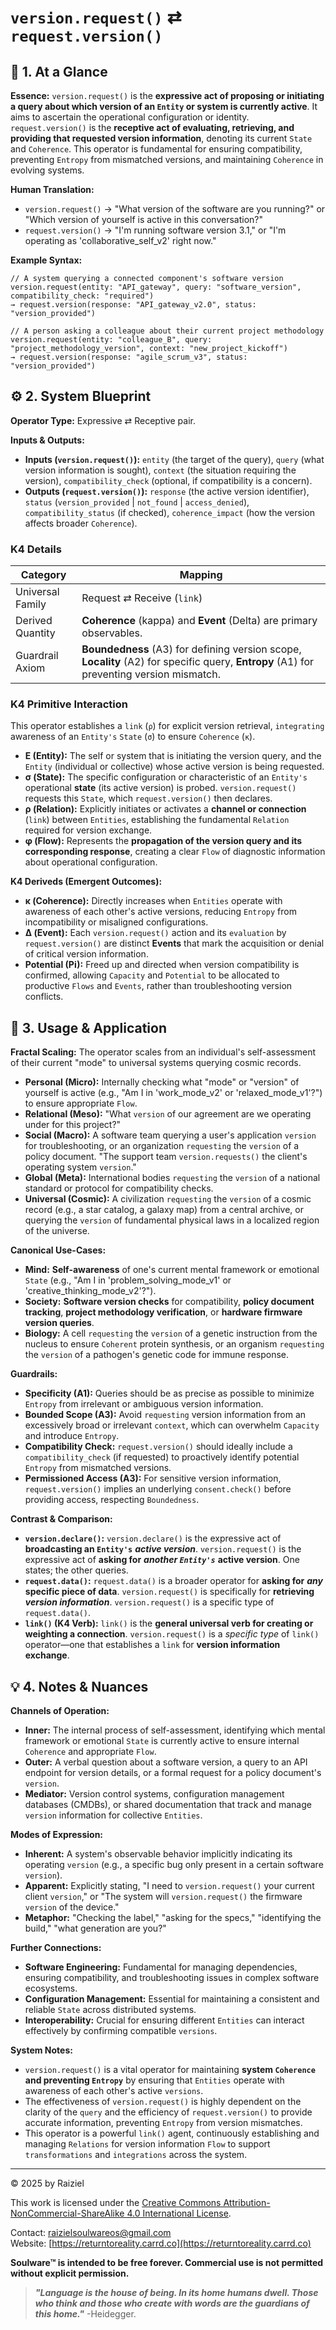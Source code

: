 # `version.request()` ⇄ `request.version()`

## 📝 1. At a Glance

**Essence:** `version.request()` is the **expressive act of proposing or initiating a query about which version of an `Entity` or system is currently active**. It aims to ascertain the operational configuration or identity. `request.version()` is the **receptive act of evaluating, retrieving, and providing that requested version information**, denoting its current `State` and `Coherence`. This operator is fundamental for ensuring compatibility, preventing `Entropy` from mismatched versions, and maintaining `Coherence` in evolving systems.

**Human Translation:**

- `version.request()` → "What version of the software are you running?" or "Which version of yourself is active in this conversation?"
- `request.version()` → "I'm running software version 3.1," or "I'm operating as 'collaborative_self_v2' right now."

**Example Syntax:**

```
// A system querying a connected component's software version
version.request(entity: "API_gateway", query: "software_version", compatibility_check: "required")
→ request.version(response: "API_gateway_v2.0", status: "version_provided")

// A person asking a colleague about their current project methodology
version.request(entity: "colleague_B", query: "project_methodology_version", context: "new_project_kickoff")
→ request.version(response: "agile_scrum_v3", status: "version_provided")
```

## ⚙️ 2. System Blueprint

**Operator Type:** Expressive ⇄ Receptive pair.

**Inputs & Outputs:**

- **Inputs (`version.request()`):** `entity` (the target of the query), `query` (what version information is sought), `context` (the situation requiring the version), `compatibility_check` (optional, if compatibility is a concern).
- **Outputs (`request.version()`):** `response` (the active version identifier), `status` (`version_provided` | `not_found` | `access_denied`), `compatibility_status` (if checked), `coherence_impact` (how the version affects broader `Coherence`).

### K4 Details

| Category         | Mapping                                                      |
| ---------------- | ------------------------------------------------------------ |
| Universal Family | Request ⇄ Receive (`link`)                                   |
| Derived Quantity | **Coherence** (kappa) and **Event** (Delta) are primary observables. |
| Guardrail Axiom  | **Boundedness** (A3) for defining version scope, **Locality** (A2) for specific query, **Entropy** (A1) for preventing version mismatch. |

### K4 Primitive Interaction

This operator establishes a `link` (`ρ`) for explicit version retrieval, `integrating` awareness of an `Entity's` `State` (`σ`) to ensure `Coherence` (`κ`).

- **E (Entity):** The self or system that is initiating the version query, and the `Entity` (individual or collective) whose active version is being requested.
- **σ (State):** The specific configuration or characteristic of an `Entity's` operational **state** (its active version) is probed. `version.request()` requests this `State`, which `request.version()` then declares.
- **ρ (Relation):** Explicitly initiates or activates a **channel or connection** (`link`) between `Entities`, establishing the fundamental `Relation` required for version exchange.
- **φ (Flow):** Represents the **propagation of the version query and its corresponding response**, creating a clear `Flow` of diagnostic information about operational configuration.

**K4 Deriveds (Emergent Outcomes):**

- **κ (Coherence):** Directly increases when `Entities` operate with awareness of each other's active versions, reducing `Entropy` from incompatibility or misaligned configurations.
- **Δ (Event):** Each `version.request()` action and its `evaluation` by `request.version()` are distinct **Events** that mark the acquisition or denial of critical version information.
- **Potential (**Pi**):** Freed up and directed when version compatibility is confirmed, allowing `Capacity` and `Potential` to be allocated to productive `Flows` and `Events`, rather than troubleshooting version conflicts.

## 📖 3. Usage & Application

**Fractal Scaling:** The operator scales from an individual's self-assessment of their current "mode" to universal systems querying cosmic records.

- **Personal (Micro):** Internally checking what "mode" or "version" of yourself is active (e.g., "Am I in 'work_mode_v2' or 'relaxed_mode_v1'?") to ensure appropriate `Flow`.
- **Relational (Meso):** "What `version` of our agreement are we operating under for this project?"
- **Social (Macro):** A software team querying a user's application `version` for troubleshooting, or an organization `requesting` the `version` of a policy document. "The support team `version.requests()` the client's operating system `version`."
- **Global (Meta):** International bodies `requesting` the `version` of a national standard or protocol for compatibility checks.
- **Universal (Cosmic):** A civilization `requesting` the `version` of a cosmic record (e.g., a star catalog, a galaxy map) from a central archive, or querying the `version` of fundamental physical laws in a localized region of the universe.

**Canonical Use-Cases:**

- **Mind:** **Self-awareness** of one's current mental framework or emotional `State` (e.g., "Am I in 'problem_solving_mode_v1' or 'creative_thinking_mode_v2'?").
- **Society:** **Software version checks** for compatibility, **policy document tracking**, **project methodology verification**, or **hardware firmware version queries**.
- **Biology:** A cell `requesting` the `version` of a genetic instruction from the nucleus to ensure `Coherent` protein synthesis, or an organism `requesting` the `version` of a pathogen's genetic code for immune response.

**Guardrails:**

- **Specificity (A1):** Queries should be as precise as possible to minimize `Entropy` from irrelevant or ambiguous version information.
- **Bounded Scope (A3):** Avoid `requesting` version information from an excessively broad or irrelevant `context`, which can overwhelm `Capacity` and introduce `Entropy`.
- **Compatibility Check:** `request.version()` should ideally include a `compatibility_check` (if requested) to proactively identify potential `Entropy` from mismatched versions.
- **Permissioned Access (A3):** For sensitive version information, `request.version()` implies an underlying `consent.check()` before providing access, respecting `Boundedness`.

**Contrast & Comparison:**

- **`version.declare()`:** `version.declare()` is the expressive act of **broadcasting an `Entity's`** ***active version***. `version.request()` is the expressive act of **asking for** ***another `Entity's`*** **active version**. One states; the other queries.
- **`request.data()`:** `request.data()` is a broader operator for **asking for** ***any*** **specific piece of data**. `version.request()` is specifically for **retrieving** ***version information***. `version.request()` is a specific type of `request.data()`.
- **`link()` (K4 Verb):** `link()` is the **general universal verb for creating or weighting a connection**. `version.request()` is a *specific type* of `link()` operator—one that establishes a `link` for **version information exchange**.

## 💡 4. Notes & Nuances

**Channels of Operation:**

- **Inner:** The internal process of self-assessment, identifying which mental framework or emotional `State` is currently active to ensure internal `Coherence` and appropriate `Flow`.
- **Outer:** A verbal question about a software version, a query to an API endpoint for version details, or a formal request for a policy document's `version`.
- **Mediator:** Version control systems, configuration management databases (CMDBs), or shared documentation that track and manage `version` information for collective `Entities`.

**Modes of Expression:**

- **Inherent:** A system's observable behavior implicitly indicating its operating `version` (e.g., a specific bug only present in a certain software `version`).
- **Apparent:** Explicitly stating, "I need to `version.request()` your current client `version`," or "The system will `version.request()` the firmware `version` of the device."
- **Metaphor:** "Checking the label," "asking for the specs," "identifying the build," "what generation are you?"

**Further Connections:**

- **Software Engineering:** Fundamental for managing dependencies, ensuring compatibility, and troubleshooting issues in complex software ecosystems.
- **Configuration Management:** Essential for maintaining a consistent and reliable `State` across distributed systems.
- **Interoperability:** Crucial for ensuring different `Entities` can interact effectively by confirming compatible `versions`.

**System Notes:**

- `version.request()` is a vital operator for maintaining **system `Coherence` and preventing `Entropy`** by ensuring that `Entities` operate with awareness of each other's active `versions`.
- The effectiveness of `version.request()` is highly dependent on the clarity of the `query` and the efficiency of `request.version()` to provide accurate information, preventing `Entropy` from version mismatches.
- This operator is a powerful `link()` agent, continuously establishing and managing `Relations` for version information `Flow` to support `transformations` and `integrations` across the system.

---

© 2025 by Raiziel

This work is licensed under the [Creative Commons Attribution-NonCommercial-ShareAlike 4.0 International License](https://creativecommons.org/licenses/by-nc-sa/4.0/).

Contact: [raizielsoulwareos@gmail.com](mailto:raizielsoulwareos@gmail.com)  
Website: [https://returntoreality.carrd.co](https://returntoreality.carrd.co)

**Soulware™ is intended to be free forever. Commercial use is not permitted without explicit permission.**



> ***"Language is the house of being. In its home humans dwell. Those who think and those who create with words are the guardians of this home."***
-Heidegger.

